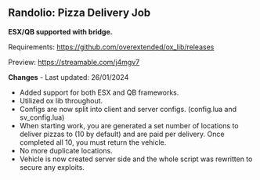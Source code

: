 ## Randolio: Pizza Delivery Job

**ESX/QB supported with bridge.**

Requirements: https://github.com/overextended/ox_lib/releases

Preview: https://streamable.com/j4mgv7

**Changes** - Last updated: 26/01/2024

* Added support for both ESX and QB frameworks.
* Utilized ox lib throughout.
* Configs are now split into client and server configs. (config.lua and sv_config.lua)
* When starting work, you are generated a set number of locations to deliver pizzas to (10 by default) and are paid per delivery. Once completed all 10, you must return the vehicle.
* No more duplicate locations.
* Vehicle is now created server side and the whole script was rewritten to secure any exploits.
